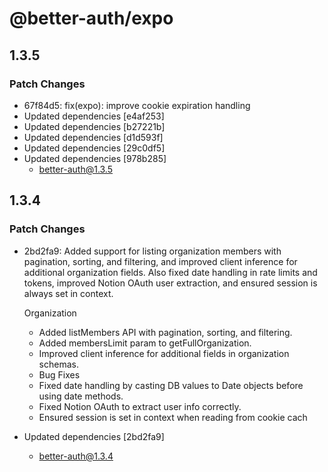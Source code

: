 # @better-auth/expo

## 1.3.5

### Patch Changes

- 67f84d5: fix(expo): improve cookie expiration handling
- Updated dependencies [e4af253]
- Updated dependencies [b27221b]
- Updated dependencies [d1d593f]
- Updated dependencies [29c0df5]
- Updated dependencies [978b285]
  - better-auth@1.3.5

## 1.3.4

### Patch Changes

- 2bd2fa9: Added support for listing organization members with pagination, sorting, and filtering, and improved client inference for additional organization fields. Also fixed date handling in rate limits and tokens, improved Notion OAuth user extraction, and ensured session is always set in context.

  Organization

  - Added listMembers API with pagination, sorting, and filtering.
  - Added membersLimit param to getFullOrganization.
  - Improved client inference for additional fields in organization schemas.
  - Bug Fixes
  - Fixed date handling by casting DB values to Date objects before using date methods.
  - Fixed Notion OAuth to extract user info correctly.
  - Ensured session is set in context when reading from cookie cach

- Updated dependencies [2bd2fa9]
  - better-auth@1.3.4

